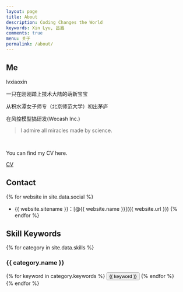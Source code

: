 ```yaml
---
layout: page
title: About
description: Coding Changes the World
keywords: Xin Lyu, 吕鑫
comments: true
menu: 关于
permalink: /about/
---
```


## Me

lvxiaoxin

一只在刚刚踏上技术大陆的萌新宝宝

从积水潭女子师专（北京师范大学）初出茅庐

在风控模型搞研发(Wecash Inc.)

> I admire all miracles made by science.

<br />

You can find my CV here.

[CV](https://lvxiaoxin.github.io/CV.pdf)


## Contact

{% for website in site.data.social %}
* {{ website.sitename }}：[@{{ website.name }}]({{ website.url }})
{% endfor %}

## Skill Keywords

{% for category in site.data.skills %}
### {{ category.name }}
<div class="btn-inline">
{% for keyword in category.keywords %}
<button class="btn btn-outline" type="button">{{ keyword }}</button>
{% endfor %}
</div>
{% endfor %}
